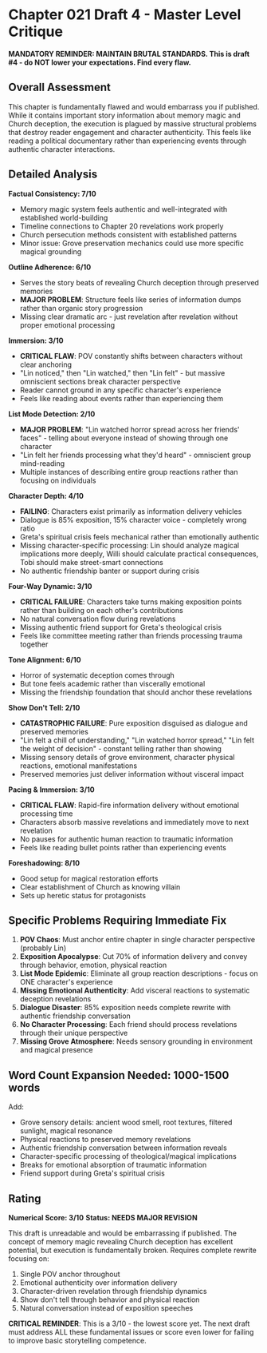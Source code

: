 # Chapter 021 Draft 4 - Master Level Critique

**MANDATORY REMINDER: MAINTAIN BRUTAL STANDARDS. This is draft #4 - do NOT lower your expectations. Find every flaw.**

## Overall Assessment

This chapter is fundamentally flawed and would embarrass you if published. While it contains important story information about memory magic and Church deception, the execution is plagued by massive structural problems that destroy reader engagement and character authenticity. This feels like reading a political documentary rather than experiencing events through authentic character interactions.

## Detailed Analysis

**Factual Consistency: 7/10**
- Memory magic system feels authentic and well-integrated with established world-building
- Timeline connections to Chapter 20 revelations work properly
- Church persecution methods consistent with established patterns
- Minor issue: Grove preservation mechanics could use more specific magical grounding

**Outline Adherence: 6/10**
- Serves the story beats of revealing Church deception through preserved memories
- **MAJOR PROBLEM**: Structure feels like series of information dumps rather than organic story progression
- Missing clear dramatic arc - just revelation after revelation without proper emotional processing

**Immersion: 3/10**
- **CRITICAL FLAW**: POV constantly shifts between characters without clear anchoring
- "Lin noticed," then "Lin watched," then "Lin felt" - but massive omniscient sections break character perspective
- Reader cannot ground in any specific character's experience
- Feels like reading about events rather than experiencing them

**List Mode Detection: 2/10**
- **MAJOR PROBLEM**: "Lin watched horror spread across her friends' faces" - telling about everyone instead of showing through one character
- "Lin felt her friends processing what they'd heard" - omniscient group mind-reading
- Multiple instances of describing entire group reactions rather than focusing on individuals

**Character Depth: 4/10**
- **FAILING**: Characters exist primarily as information delivery vehicles
- Dialogue is 85% exposition, 15% character voice - completely wrong ratio
- Greta's spiritual crisis feels mechanical rather than emotionally authentic
- Missing character-specific processing: Lin should analyze magical implications more deeply, Willi should calculate practical consequences, Tobi should make street-smart connections
- No authentic friendship banter or support during crisis

**Four-Way Dynamic: 3/10**
- **CRITICAL FAILURE**: Characters take turns making exposition points rather than building on each other's contributions
- No natural conversation flow during revelations
- Missing authentic friend support for Greta's theological crisis
- Feels like committee meeting rather than friends processing trauma together

**Tone Alignment: 6/10**
- Horror of systematic deception comes through
- But tone feels academic rather than viscerally emotional
- Missing the friendship foundation that should anchor these revelations

**Show Don't Tell: 2/10**
- **CATASTROPHIC FAILURE**: Pure exposition disguised as dialogue and preserved memories
- "Lin felt a chill of understanding," "Lin watched horror spread," "Lin felt the weight of decision" - constant telling rather than showing
- Missing sensory details of grove environment, character physical reactions, emotional manifestations
- Preserved memories just deliver information without visceral impact

**Pacing & Immersion: 3/10**
- **CRITICAL FLAW**: Rapid-fire information delivery without emotional processing time
- Characters absorb massive revelations and immediately move to next revelation
- No pauses for authentic human reaction to traumatic information
- Feels like reading bullet points rather than experiencing events

**Foreshadowing: 8/10**
- Good setup for magical restoration efforts
- Clear establishment of Church as knowing villain
- Sets up heretic status for protagonists

## Specific Problems Requiring Immediate Fix

1. **POV Chaos**: Must anchor entire chapter in single character perspective (probably Lin)
2. **Exposition Apocalypse**: Cut 70% of information delivery and convey through behavior, emotion, physical reaction
3. **List Mode Epidemic**: Eliminate all group reaction descriptions - focus on ONE character's experience
4. **Missing Emotional Authenticity**: Add visceral reactions to systematic deception revelations
5. **Dialogue Disaster**: 85% exposition needs complete rewrite with authentic friendship conversation
6. **No Character Processing**: Each friend should process revelations through their unique perspective
7. **Missing Grove Atmosphere**: Needs sensory grounding in environment and magical presence

## Word Count Expansion Needed: 1000-1500 words

Add:
- Grove sensory details: ancient wood smell, root textures, filtered sunlight, magical resonance
- Physical reactions to preserved memory revelations
- Authentic friendship conversation between information reveals
- Character-specific processing of theological/magical implications
- Breaks for emotional absorption of traumatic information
- Friend support during Greta's spiritual crisis

## Rating

**Numerical Score: 3/10**
**Status: NEEDS MAJOR REVISION**

This draft is unreadable and would be embarrassing if published. The concept of memory magic revealing Church deception has excellent potential, but execution is fundamentally broken. Requires complete rewrite focusing on:

1. Single POV anchor throughout
2. Emotional authenticity over information delivery
3. Character-driven revelation through friendship dynamics
4. Show don't tell through behavior and physical reaction
5. Natural conversation instead of exposition speeches

**CRITICAL REMINDER**: This is a 3/10 - the lowest score yet. The next draft must address ALL these fundamental issues or score even lower for failing to improve basic storytelling competence.
